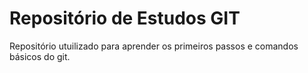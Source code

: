 # Repositório de Estudos GIT

Repositório utuilizado para aprender os primeiros passos e comandos básicos do git.